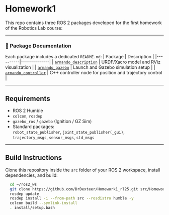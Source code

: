 # Homework1 

This repo contains three ROS 2 packages developed for the first homework of the Robotics Lab course:

---
### 📂 Package Documentation
Each package includes a dedicated `README.md`:
| Package | Description |
|----------|--------------|
| [`armando_description`](armando_description/) | URDF/Xacro model and RViz visualization |
| [`armando_gazebo`](armando_gazebo/) | Launch and Gazebo simulation setup |
| [`armando_controller`](armando_controller/) | C++ controller node for position and trajectory control |

---

##  Requirements
- ROS 2 Humble
- `colcon`, `rosdep`
- `gazebo_ros` / `gazebo` (Ignition / GZ Sim)
- Standard packages:  
  `robot_state_publisher`, `joint_state_publisher(_gui)`,  
  `trajectory_msgs`, `sensor_msgs`, `std_msgs`

---

##  Build Instructions
Clone this repository inside the `src` folder of your ROS 2 workspace, install dependencies, and build:

```bash
  cd ~/ros2_ws
  git clone https://github.com/DrDexteer/Homework1_rl25.git src/Homework1
  rosdep update
  rosdep install -i --from-path src --rosdistro humble -y
  colcon build --symlink-install
  . install/setup.bash
